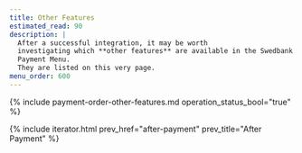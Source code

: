 ```yaml
---
title: Other Features
estimated_read: 90
description: |
  After a successful integration, it may be worth
  investigating which **other features** are available in the Swedbank Pay
  Payment Menu.
  They are listed on this very page.
menu_order: 600
---
```


{% include payment-order-other-features.md operation_status_bool="true" %}

{% include iterator.html
  prev_href="after-payment"
  prev_title="After Payment" %}
